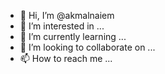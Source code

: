 - 👋 Hi, I’m @akmalnaiem
- 👀 I’m interested in ...
- 🌱 I’m currently learning ...
- 💞️ I’m looking to collaborate on ...
- 📫 How to reach me ...

<!---
akmalnaiem/akmalnaiem is a ✨ special ✨ repository because its `README.md` (this file) appears on your GitHub profile.
You can click the Preview link to take a look at your changes.
--->
